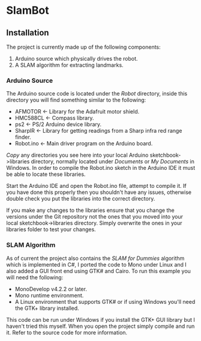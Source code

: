 # SlamBot

## Installation

The project is currently made up of the following components:

1. Arduino source which physically drives the robot.
2. A SLAM algorithm for extracting landmarks.

### Arduino Source

The Arduino source code is located under the *Robot* directory, inside this directory
you will find something similar to the following:

* AFMOTOR 		<- Library for the Adafruit motor shield.
* HMC588CL              <- Compass library.
* ps2                   <- PS/2 Arduino device library.
* SharpIR 		<- Library for getting readings from a Sharp infra red range finder.
* Robot.ino		<- Main driver program on the Arduino board.

*Copy* any directories you see here into your local Arduino sketchbook->libraries directory,
normally located under *Documents* or *My Documents* in Windows. In order to compile the 
Robot.ino sketch in the Arduino IDE it must be able to locate these libraries.

Start the Arduino IDE and open the Robot.ino file, attempt to compile it. If you have done
this properly then you shouldn't have any issues, otherwise double check you put the libraries
into the correct directory. 

If you make any changes to the libraries ensure that you change the versions under the Git repository
not the ones that you moved into your local sketchbook->libraries directory. Simply overwrite the ones
in your libraries folder to test your changes.

### SLAM Algorithm

As of current the project also contains the *SLAM for Dummies* algorithm which is implemented in C#, I
ported the code to Mono under Linux and I also added a GUI front end using GTK# and Cairo. To run this 
example you will need the following:

* MonoDevelop v4.2.2 or later.
* Mono runtime environment.
* A Linux environment that supports GTK# or if using Windows you'll need the GTK+ library installed.

This code can be run under Windows if you install the GTK+ GUI library but I haven't tried this myself. When 
you open the project simply compile and run it. Refer to the source code for more information.
